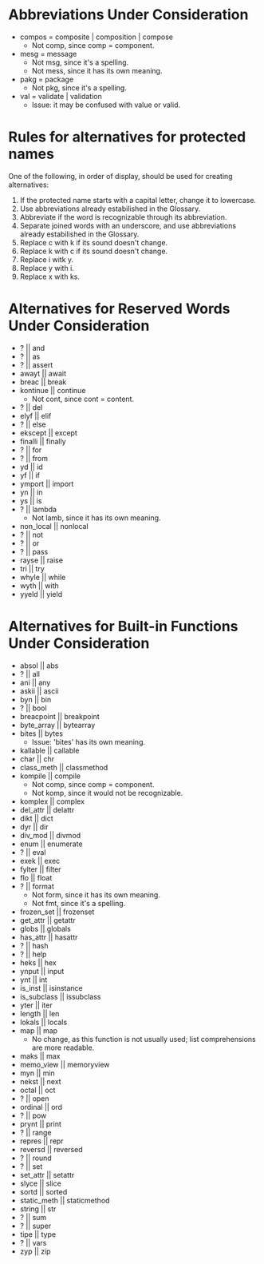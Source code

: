 # Abbreviations Under Consideration
- compos = composite | composition | compose
    - Not comp, since comp = component.
- mesg = message
    - Not msg, since it's a spelling.
    - Not mess, since it has its own meaning.
- pakg = package
    - Not pkg, since it's a spelling.
- val = validate | validation
    - Issue: it may be confused with value or valid.

# Rules for alternatives for protected names
One of the following, in order of display, should be used for creating alternatives:
1. If the protected name starts with a capital letter, change it to lowercase.
2. Use abbreviations already estabilished in the Glossary.
3. Abbreviate if the word is recognizable through its abbreviation.
4. Separate joined words with an underscore, and use abbreviations already estabilished in the Glossary.
5. Replace c with k if its sound doesn't change.
6. Replace k with c if its sound doesn't change.
7. Replace i witk y.
8. Replace y with i.
9. Replace x with ks.


# Alternatives for Reserved Words Under Consideration
- ? || and
- ? || as
- ? || assert
- awayt || await
- breac || break
- kontinue || continue
    - Not cont, since cont = content.
- ? || del
- elyf || elif
- ? || else
- ekscept || except
- finalli || finally
- ? || for
- ? || from
- yd || id
- yf || if
- ymport || import
- yn || in
- ys || is
- ? || lambda
    - Not lamb, since it has its own meaning.
- non_local || nonlocal
- ? || not
- ? || or
- ? || pass
- rayse || raise
- tri || try
- whyle || while
- wyth || with
- yyeld || yield

# Alternatives for Built-in Functions Under Consideration
- absol || abs
- ? || all
- ani || any
- askii || ascii
- byn || bin
- ? || bool
- breacpoint || breakpoint
- byte_array || bytearray
- bites || bytes
    - Issue: 'bites' has its own meaning.
- kallable || callable
- char || chr
- class_meth || classmethod
- kompile || compile
    - Not comp, since comp = component.
    - Not komp, since it would not be recognizable.
- komplex || complex
- del_attr || delattr
- dikt || dict
- dyr || dir
- div_mod || divmod
- enum || enumerate
- ? || eval
- exek || exec
- fylter || filter
- flo || float
- ? || format
    - Not form, since it has its own meaning.
    - Not fmt, since it's a spelling.
- frozen_set || frozenset
- get_attr || getattr
- globs || globals
- has_attr || hasattr
- ? || hash
- ? || help
- heks || hex
- ynput || input
- ynt || int
- is_inst || isinstance
- is_subclass || issubclass
- yter || iter
- length || len
- lokals || locals
- map || map
    - No change, as this function is not usually used; list comprehensions are more readable.
- maks || max
- memo_view || memoryview
- myn || min
- nekst || next
- octal || oct
- ? || open
- ordinal || ord
- ? || pow
- prynt || print
- ? || range
- repres || repr
- reversd || reversed
- ? || round
- ? || set
- set_attr || setattr
- slyce || slice
- sortd || sorted
- static_meth || staticmethod
- string || str
- ? || sum
- ? || super
- tipe || type
- ? || vars
- zyp || zip